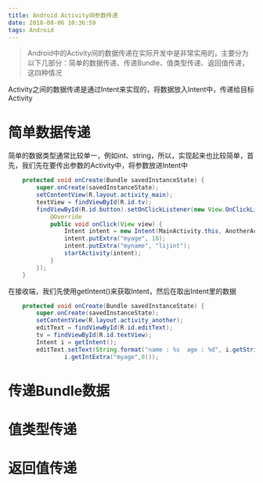 ```yaml
---
title: Android Activity间参数传递
date: 2018-08-06 10:36:59
tags: Android
---
```


>Android中的Activity间的数据传递在实际开发中是非常实用的，主要分为以下几部分：简单的数据传递、传递Bundle、值类型传递、返回值传递，这四种情况
<!--more-->

Activity之间的数据传递是通过Intent来实现的，将数据放入Intent中，传递给目标Activity

# 简单数据传递
简单的数据类型通常比较单一，例如int、string，所以，实现起来也比较简单，首先，我们先在要传出参数的Activity中，将参数放进Intent中
```java
	protected void onCreate(Bundle savedInstanceState) {
	    super.onCreate(savedInstanceState);
	    setContentView(R.layout.activity_main);
	    textView = findViewById(R.id.tv);
	    findViewById(R.id.button).setOnClickListener(new View.OnClickListener() {
	        @Override
	        public void onClick(View view) {
	            Intent intent = new Intent(MainActivity.this, AnotherActivity.class);
	            intent.putExtra("myage", 18);
	            intent.putExtra("myname", "lijint");
	            startActivity(intent);
	        }
	    });
	}
```
在接收端，我们先使用getIntent()来获取Intent，然后在取出Intent里的数据
```java
	protected void onCreate(Bundle savedInstanceState) {
	    super.onCreate(savedInstanceState);
	    setContentView(R.layout.activity_another);
	    editText = findViewById(R.id.editText);
	    tv = findViewById(R.id.textView);
	    Intent i = getIntent();
	    editText.setText(String.format("name : %s  age : %d", i.getStringExtra("myname"),
	            i.getIntExtra("myage",0)));
```

# 传递Bundle数据
# 值类型传递
# 返回值传递

